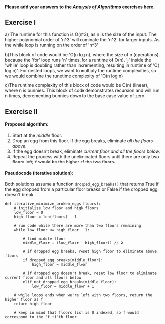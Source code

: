 #### Please add your answers to the ***Analysis of  Algorithms*** exercises here.

## Exercise I

a) The runtime for this function is O(n^3), as n is the size of the input. The higher polynomial order of 'n^3' will dominate the 'n^2' for larger inputs. As the while loop is running on the order of 'n^3' 

b)This block of code would be 'O(n log n), where the size of n (operations). because the 
'for' loop runs 'n' times, for a runtime of O(n). 'j' inside the 'while' loop is doubling rather than incrementing, resulting in runtime of 'O( log n)'. For nested loops, we want to multiply the runtime complexities, so we would combine the runetime complexity of 'O(n log n)

c)The runtime complexity of this block of code would be O(n) (linear), where n is bunnies. This block of code demonstrates recursion and will run n times, decrementing bunnies down to the base case value of zero.

## Exercise II
    
 
#### Proposed algorithm:

1. Start at the _middle_ floor.
2. Drop an egg from this floor. If the egg breaks, eliminate _all the floors above_.
3. If the egg doesn't break, eliminate _current floor and all the floors below_.
4. Repeat the process with the uneliminated floors until there are only two floors left; `f` would be the higher of the two floors.

#### Pseudocode (iterative solution):

Both solutions assume a function `dropped_egg_breaks()` that returns True if the egg dropped from a particular floor breaks or False if the dropped egg doesn't break.

```
def iterative_minimize_broken_eggs(floors):
    # initialize low floor and high floors
    low_floor = 0
    high_floor = len(floors) - 1

    # run code while there are more than two floors remaining
    while low_floor <= high_floor - 1:

        # find middle floor
        middle_floor = (low_floor + high_floor)) // 2

        # if dropped egg breaks, reset high floor to eliminate above floors
        if dropped_egg_breaks(middle_floor):
            high_floor = middle_floor

        # if dropped egg doesn't break, reset low floor to eliminate current floor and all floors below
        elif not dropped_egg_breaks(middle_floor):
            low_floor = middle_floor + 1

    # while loops ends when we're left with two floors, return the higher floor as f
    return high_floor

    # keep in mind that floors list is 0 indexed, so f would correspond to the "f +1"th floor
```
